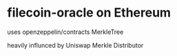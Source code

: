 # filecoin-oracle on Ethereum

uses openzeppelin/contracts MerkleTree

heavily influnced by Uniswap Merkle Distributor
